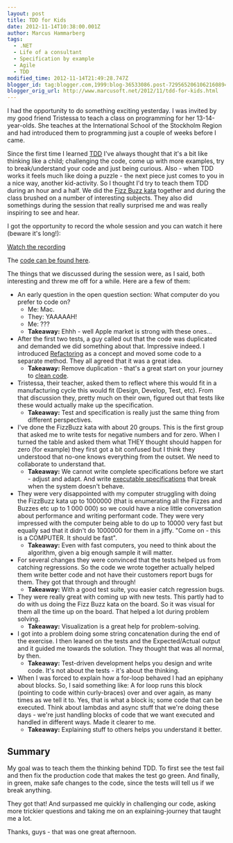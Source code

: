 ```yaml
---
layout: post
title: TDD for Kids
date: 2012-11-14T10:38:00.001Z
author: Marcus Hammarberg
tags:
  - .NET
  - Life of a consultant
  - Specification by example
  - Agile
  - TDD
modified_time: 2012-11-14T21:49:28.747Z
blogger_id: tag:blogger.com,1999:blog-36533086.post-7295652061062160894
blogger_orig_url: http://www.marcusoft.net/2012/11/tdd-for-kids.html
---
```


I had the opportunity to do something exciting yesterday. I was invited by my good friend Tristessa to teach a class on programming for her 13-14-year-olds. She teaches at the International School of the Stockholm Region and had introduced them to programming just a couple of weeks before I came.

Since the first time I learned [TDD](http://en.wikipedia.org/wiki/Test-driven_development) I've always thought that it's a bit like thinking like a child; challenging the code, come up with more examples, try to break/understand your code and just being curious. Also - when TDD works it feels much like doing a puzzle - the next piece just comes to you in a nice way, another kid-activity. So I thought I'd try to teach them TDD during an hour and a half. We did the [Fizz Buzz kata](http://codingkata.net/Katas/Beginner/FizzBuzz) together and during the class brushed on a number of interesting subjects. They also did somethings during the session that really surprised me and was really inspiring to see and hear.

I got the opportunity to record the whole session and you can watch it here (beware it's long!):

[Watch the recording](#)

The [code can be found here](https://github.com/marcusoftnet/TDDForKids.git).

The things that we discussed during the session were, as I said, both interesting and threw me off for a while. Here are a few of them:

- An early question in the open question section: What computer do you prefer to code on?
  - Me: Mac.
  - They: YAAAAAH!
  - Me: ???
  - **Takeaway:** Ehhh - well Apple market is strong with these ones...
- After the first two tests, a guy called out that the code was duplicated and demanded we did something about that. Impressive indeed. I introduced [Refactoring](http://en.wikipedia.org/wiki/Code_refactoring) as a concept and moved some code to a separate method. They all agreed that it was a great idea.
  - **Takeaway:** Remove duplication - that's a great start on your journey to [clean code](http://www.cleancoders.com/).
- Tristessa, their teacher, asked them to reflect where this would fit in a manufacturing cycle this would fit (Design, Develop, Test, etc). From that discussion they, pretty much on their own, figured out that tests like these would actually make up the specification.
  - **Takeaway:** Test and specification is really just the same thing from different perspectives.
- I've done the FizzBuzz kata with about 20 groups. This is the first group that asked me to write tests for negative numbers and for zero. When I turned the table and asked them what THEY thought should happen for zero (for example) they first got a bit confused but I think they understood that no-one knows everything from the outset. We need to collaborate to understand that.
  - **Takeaway:** We cannot write complete specifications before we start - adjust and adapt. And write [executable specifications](http://specificationbyexample.com/key_ideas.html) that break when the system doesn't behave.
- They were very disappointed with my computer struggling with doing the FizzBuzz kata up to 1000000 (that is enumerating all the Fizzes and Buzzes etc up to 1 000 000) so we could have a nice little conversation about performance and writing performant code. They were very impressed with the computer being able to do up to 10000 very fast but equally sad that it didn't do 1000000 for them in a jiffy. "Come on - this is a COMPUTER. It should be fast".
  - **Takeaway:** Even with fast computers, you need to think about the algorithm, given a big enough sample it will matter.
- For several changes they were convinced that the tests helped us from catching regressions. So the code we wrote together actually helped them write better code and not have their customers report bugs for them. They got that through and through!
  - **Takeaway:** With a good test suite, you easier catch regression bugs.
- They were really great with coming up with new tests. This partly had to do with us doing the Fizz Buzz kata on the board. So it was visual for them all the time up on the board. That helped a lot during problem solving.
  - **Takeaway:** Visualization is a great help for problem-solving.
- I got into a problem doing some string concatenation during the end of the exercise. I then leaned on the tests and the Expected/Actual output and it guided me towards the solution. They thought that was all normal, by then.
  - **Takeaway:** Test-driven development helps you design and write code. It's not about the tests - it's about the thinking.
- When I was forced to explain how a for-loop behaved I had an epiphany about blocks. So, I said something like: A for loop runs this block (pointing to code within curly-braces) over and over again, as many times as we tell it to. Yes, that is what a block is; some code that can be executed. Think about lambdas and async stuff that we're doing these days - we're just handling blocks of code that we want executed and handled in different ways. Made it clearer to me.
  - **Takeaway:** Explaining stuff to others helps you understand it better.

## Summary

My goal was to teach them the thinking behind TDD. To first see the test fail and then fix the production code that makes the test go green. And finally, in green, make safe changes to the code, since the tests will tell us if we break anything.

They got that! And surpassed me quickly in challenging our code, asking more trickier questions and taking me on an explaining-journey that taught me a lot.

Thanks, guys - that was one great afternoon.
